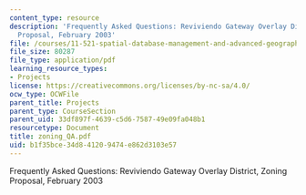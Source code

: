 ```yaml
---
content_type: resource
description: 'Frequently Asked Questions: Reviviendo Gateway Overlay District, Zoning
  Proposal, February 2003'
file: /courses/11-521-spatial-database-management-and-advanced-geographic-information-systems-spring-2003/b1f35bce34d841209474e862d3103e57_zoning_QA.pdf
file_size: 80287
file_type: application/pdf
learning_resource_types:
- Projects
license: https://creativecommons.org/licenses/by-nc-sa/4.0/
ocw_type: OCWFile
parent_title: Projects
parent_type: CourseSection
parent_uid: 33df897f-4639-c5d6-7587-49e09fa048b1
resourcetype: Document
title: zoning_QA.pdf
uid: b1f35bce-34d8-4120-9474-e862d3103e57
---
```

Frequently Asked Questions: Reviviendo Gateway Overlay District, Zoning Proposal, February 2003